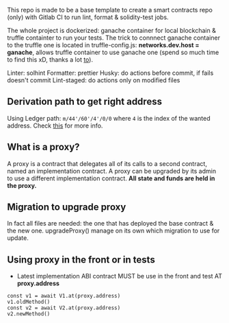 This repo is made to be a base template to create a smart contracts repo (only) with Gitlab CI to run lint, format & solidity-test jobs.

The whole project is dockerized: ganache container for local blockchain & truffle containter to run your tests.
The trick to connnect ganache container to the truffle one is located in truffle-config.js:
**networks.dev.host = ganache**, allows truffle container to use ganache one (spend so much time to find this xD, thanks a lot [to](https://medium.com/@lzhou1110/the-complete-truffle-suite-on-docker-truffle-ganache-drizzle-47ab18b1ec83)).

Linter: solhint
Formatter: prettier
Husky: do actions before commit, if fails doesn't commit
Lint-staged: do actions only on modified files

## Derivation path to get right address
Using Ledger path: `m/44'/60'/4'/0/0` where `4` is the index of the wanted address. Check [this](https://github.com/ethereum/EIPs/issues/84) for more info.

## What is a proxy?

A proxy is a contract that delegates all of its calls to a second contract, named an implementation contract. A proxy can be upgraded by its admin to use a different implementation contract.
**All state and funds are held in the proxy.**

## Migration to upgrade proxy

In fact all files are needed: the one that has deployed the base contract & the new one.
upgradeProxy() manage on its own which migration to use for update.

## Using proxy in the front or in tests

- Latest implementation ABI contract MUST be use in the front and test AT **proxy.address**

```
const v1 = await V1.at(proxy.address)
v1.oldMethod()
const v2 = await V2.at(proxy.address)
v2.newMethod()
```
